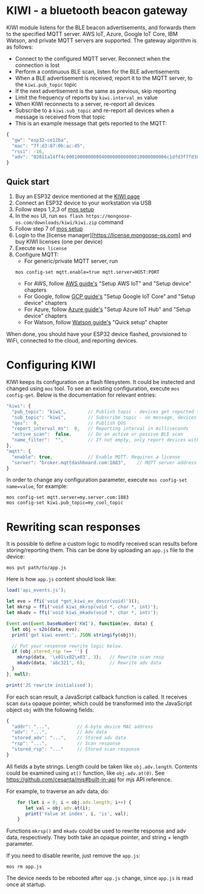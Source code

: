 # KIWI - a bluetooth beacon gateway

KIWI module listens for the BLE beacon advertisements, and forwards them to
the specified MQTT server. AWS IoT, Azure, Google IoT Core, IBM Watson,
and private MQTT servers are supported. The gateway algorithm is as follows:

- Connect to the configured MQTT server. Reconnect when the connection is lost
- Perform a continuous BLE scan, listen for the BLE advertisements
- When a BLE advertisement is received,
  report it to the MQTT server, to the `kiwi.pub_topic` topic
- If the next advertisement is the same as previous, skip reporting
- Limit the frequency of reports by `kiwi.interval_ms` value
- When KIWI reconnects to a server, re-report all devices
- Subscribe to a `kiwi.sub_topic` and re-report all devices when a message is
  received from that topic
- This is an example message that gets reported to the MQTT:

```javascript
{
  "gw": "esp32-ce12ba",
  "mac": "7f:d3:87:0b:ac:d5",
  "rssi": -16,
  "adv": "02011a14ff4c0001000000000400000000000010000000006c1dfd3f7fd387"
}
```

## Quick start

1. Buy an ESP32 device mentioned at the [KIWI page](/kiwi/)
2. Connect an ESP32 device to your workstation via USB
3. Follow steps 1,2,3 of [mos setup](https://mongoose-os.com/docs/quickstart/setup.md)
4. In the `mos` UI, run `mos flash https://mongoose-os.com/downloads/kiwi/kiwi.zip` command
5. Follow step 7 of [mos setup](https://mongoose-os.com/docs/quickstart/setup.md)
6. Login to the [license manager][https://license.mongoose-os.com] and buy KIWI licenses (one per device)
7. Execute `mos license`
8. Configure MQTT:
   - For generic/private MQTT server, run
   ```
   mos config-set mqtt.enable=true mqtt.server=HOST:PORT
   ```
   - For AWS, follow [AWS guide's](/docs/quickstart/cloud/aws.md) "Setup AWS IoT" and "Setup device" chapters
   - For Google, follow [GCP guide's](/docs/quickstart/cloud/google.md) "Setup Google IoT Core" and "Setup device" chapters
   - For Azure, follow [Azure guide's](/docs/quickstart/cloud/azure.md) "Setup Azure IoT Hub" and "Setup device" chapters
   - For Watson, follow [Watson guide's](/docs/quickstart/cloud/watson.md) "Quick setup" chapter

When done, you should have your ESP32 device flashed, provisioned to WiFi,
connected to the cloud, and reporting devices. 


# Configuring KIWI

KIWI keeps its configuration on a flash filesystem. It could be instected
and changed using `mos` tool. To see an existing configuration,
execute `mos config-get`. Below is the documentation for relevant entries:

```javascript
"kiwi": {
  "pub_topic": "kiwi",        // Publish topic - devices get reported to it
  "sub_topic": "kiwi",        // Subscribe topic - on message, devices are re-reported
  "qos":  0,                  // Publish QOS
  "report_interval_ms":  0,   // Reporting interval in milliseconds
  "active_scan":  false,      // Do an active or passive BLE scan
  "name_filter":  "",         // If not empty, only report devices with this substring
},
"mqtt": {
  "enable": true,             // Enable MQTT. Requires a license
  "server": "broker.mqttdashboard.com:1883",    // MQTT server address
}
```

In order to change any configuration parameter, execute `mos config-set name=value`, for example:

```
mos config-set mqtt.server=my.server.com:1883
mos config-set kiwi.pub_topic=my_cool_topic
```


# Rewriting scan responses

It is possible to define a custom logic to modify received scan results
before storing/reporting them. This can be done by uploading an `app.js`
file to the device:

```
mos put path/to/app.js
```

Here is how `app.js` content should look like:

```javascript
load('api_events.js');

let evo = ffi('void *get_kiwi_ev_descr(void)')();
let mkrsp = ffi('void kiwi_mkrsp(void *, char *, int)');  
let mkadv = ffi('void kiwi_mkadv(void *, char *, int)');

Event.on(Event.baseNumber('KWI'), function(ev, data) {
  let obj = s2o(data, evo);
  print('got kiwi event:', JSON.stringify(obj));

  // Put your response rewrite logic below.
  if (obj.stored_rsp !== '') {
    mkrsp(data, '\x01\x02\x03', 3);   // Rewrite scan resp
    mkadv(data, 'abc321', 6);         // Rewrite adv data
  }
}, null);

print('JS rewrite initialised');
```

For each scan result, a JavaScript callback function is called.
It receives scan `data` opaque pointer, which could be transformed into the
JavaScript object `obj` with the following fields:

```javascript
{
  "addr": "...",          // 6-byte device MAC address
  "adv": "...",           // Adv data
  "stored_adv": "...",    // Stored adv data
  "rsp": "...",           // Scan response
  "stored_rsp": "..."     // Stored scan response
}
```

All fields a byte strings. Length could be taken like `obj.adv.length`.
Contents could be examined using `at()` function, like `obj.adv.at(0)`.
See https://github.com/cesanta/mjs#built-in-api for mjs API reference.

For example, to traverse an adv data, do:

```javascript
    for (let i = 0; i < obj.adv.length; i++) {
       let val = obj.adv.at(i);
       print('Value at index', i, 'is', val);
    }
```


Functions `mkrsp()` and `mkadv` could be used to rewrite response and adv
data, respectively. They both take an opaque pointer, and string + length
parameter.

If you need to disable rewrite, just remove the `app.js`:
```
mos rm app.js
```

The device needs to be rebooted after `app.js` change, since `app.js` is
read once at startup.
